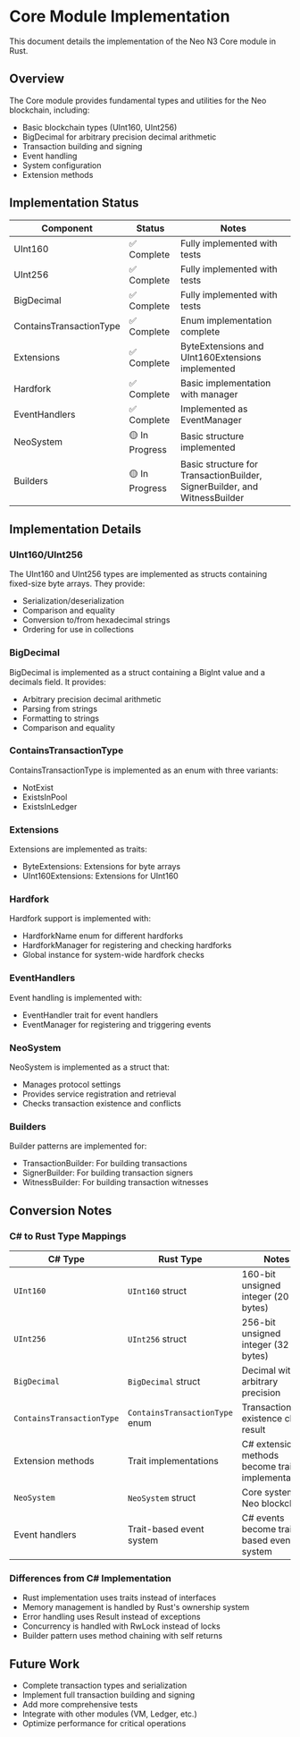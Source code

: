# Core Module Implementation

This document details the implementation of the Neo N3 Core module in Rust.

## Overview

The Core module provides fundamental types and utilities for the Neo blockchain, including:

- Basic blockchain types (UInt160, UInt256)
- BigDecimal for arbitrary precision decimal arithmetic
- Transaction building and signing
- Event handling
- System configuration
- Extension methods

## Implementation Status

| Component | Status | Notes |
|-----------|--------|-------|
| UInt160 | ✅ Complete | Fully implemented with tests |
| UInt256 | ✅ Complete | Fully implemented with tests |
| BigDecimal | ✅ Complete | Fully implemented with tests |
| ContainsTransactionType | ✅ Complete | Enum implementation complete |
| Extensions | ✅ Complete | ByteExtensions and UInt160Extensions implemented |
| Hardfork | ✅ Complete | Basic implementation with manager |
| EventHandlers | ✅ Complete | Implemented as EventManager |
| NeoSystem | 🟡 In Progress | Basic structure implemented |
| Builders | 🟡 In Progress | Basic structure for TransactionBuilder, SignerBuilder, and WitnessBuilder |

## Implementation Details

### UInt160/UInt256

The UInt160 and UInt256 types are implemented as structs containing fixed-size byte arrays. They provide:

- Serialization/deserialization
- Comparison and equality
- Conversion to/from hexadecimal strings
- Ordering for use in collections

### BigDecimal

BigDecimal is implemented as a struct containing a BigInt value and a decimals field. It provides:

- Arbitrary precision decimal arithmetic
- Parsing from strings
- Formatting to strings
- Comparison and equality

### ContainsTransactionType

ContainsTransactionType is implemented as an enum with three variants:

- NotExist
- ExistsInPool
- ExistsInLedger

### Extensions

Extensions are implemented as traits:

- ByteExtensions: Extensions for byte arrays
- UInt160Extensions: Extensions for UInt160

### Hardfork

Hardfork support is implemented with:

- HardforkName enum for different hardforks
- HardforkManager for registering and checking hardforks
- Global instance for system-wide hardfork checks

### EventHandlers

Event handling is implemented with:

- EventHandler trait for event handlers
- EventManager for registering and triggering events

### NeoSystem

NeoSystem is implemented as a struct that:

- Manages protocol settings
- Provides service registration and retrieval
- Checks transaction existence and conflicts

### Builders

Builder patterns are implemented for:

- TransactionBuilder: For building transactions
- SignerBuilder: For building transaction signers
- WitnessBuilder: For building transaction witnesses

## Conversion Notes

### C# to Rust Type Mappings

| C# Type | Rust Type | Notes |
|---------|-----------|-------|
| `UInt160` | `UInt160` struct | 160-bit unsigned integer (20 bytes) |
| `UInt256` | `UInt256` struct | 256-bit unsigned integer (32 bytes) |
| `BigDecimal` | `BigDecimal` struct | Decimal with arbitrary precision |
| `ContainsTransactionType` | `ContainsTransactionType` enum | Transaction existence check result |
| Extension methods | Trait implementations | C# extension methods become trait implementations |
| `NeoSystem` | `NeoSystem` struct | Core system for Neo blockchain |
| Event handlers | Trait-based event system | C# events become trait-based event system |

### Differences from C# Implementation

- Rust implementation uses traits instead of interfaces
- Memory management is handled by Rust's ownership system
- Error handling uses Result instead of exceptions
- Concurrency is handled with RwLock instead of locks
- Builder pattern uses method chaining with self returns

## Future Work

- Complete transaction types and serialization
- Implement full transaction building and signing
- Add more comprehensive tests
- Integrate with other modules (VM, Ledger, etc.)
- Optimize performance for critical operations
